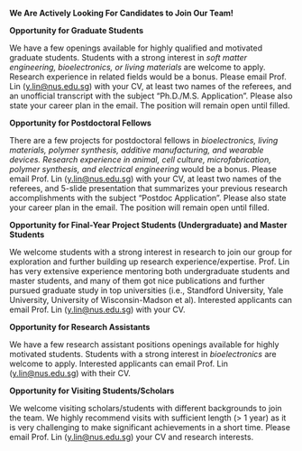 **We Are Actively Looking For Candidates to Join Our Team!**

**Opportunity for Graduate Students**

We have a few openings available for highly qualified and motivated graduate students. Students with a strong interest in _soft matter engineering, bioelectronics, or living materials_ are welcome to apply. Research experience in related fields would be a bonus. Please email Prof. Lin (y.lin@nus.edu.sg) with your CV, at least two names of the referees, and an unofficial transcript with the subject “Ph.D./M.S. Application”.  Please also state your career plan in the email. The position will remain open until filled.


**Opportunity for Postdoctoral Fellows**

There are a few projects for postdoctoral fellows in _bioelectronics, living materials, polymer synthesis, additive manufacturing, and wearable devices. Research experience in animal, cell culture, microfabrication, polymer synthesis, and electrical engineering_ would be a bonus. Please email Prof. Lin (y.lin@nus.edu.sg) with your CV, at least two names of the referees, and 5-slide presentation that summarizes your previous research accomplishments with the subject “Postdoc Application”.  Please also state your career plan in the email. The position will remain open until filled.

**Opportunity for  Final-Year Project Students (Undergraduate) and Master Students**

We welcome students with a strong interest in research to join our group for exploration and further building up research experience/expertise. Prof. Lin has very extensive experience mentoring both undergraduate students and master students, and many of them got nice publications and further pursued graduate study in top universities (i.e., Standford University, Yale University, University of Wisconsin-Madson et al). Interested applicants can email Prof. Lin (y.lin@nus.edu.sg) with your CV. 


**Opportunity for Research Assistants**

We have a few research assistant positions openings available for highly motivated students. Students with a strong interest in _bioelectronics_ are welcome to apply. Interested applicants can email Prof. Lin (y.lin@nus.edu.sg) with their CV. 


**Opportunity for Visiting Students/Scholars**

We welcome visiting scholars/students with different backgrounds to join the team.  We highly recommend visits with sufficient length (> 1 year) as it is very challenging to make significant achievements in a short time. Please email Prof. Lin (y.lin@nus.edu.sg) your CV and research interests.






